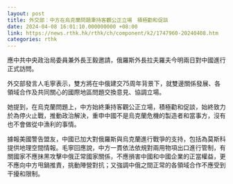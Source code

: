 ```yaml
---
layout: post
title: 外交部：中方在烏克蘭問題秉持客觀公正立場　積極勸和促談
date: 2024-04-08 16:01:10.000000000 +08:00
link: https://news.rthk.hk/rthk/ch/component/k2/1747960-20240408.htm
categories: rthk
---
```


應中共中央政治局委員兼外長王毅邀請，俄羅斯外長拉夫羅夫今明兩日對中國進行正式訪問。

外交部發言人毛寧表示，雙方將在中俄建交75周年背景下，就雙邊關係發展、各領域合作及共同關心的國際地區問題交換意見、協調立場。

她提到，在烏克蘭問題上，中方始終秉持客觀公正立場，積極勸和促談，始終致力於為停火止戰，推動政治解決，重申中國不是烏克蘭危機的製造者和當事方，沒有也不會做從中漁利的事情。

據報美國警告盟友，中國已加大對俄羅斯與烏克蘭進行戰爭的支持，包括為莫斯科提供地理空間情報。毛寧回應說，中方一貫依法依規對兩用物項出口進行管制，有關國家不應抹黑攻擊中俄正常國家關係，不應損害中國和中國企業的正當權益，更不應向中方甩鍋推責，挑動陣營對抗；又強調中俄之間正常的各領域合作不應受到干擾和限制。
